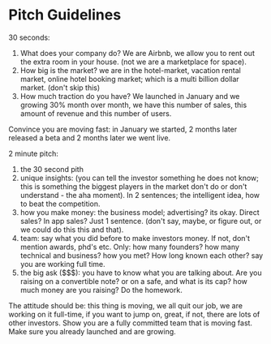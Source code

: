 # Pitch Guidelines

30 seconds:
1. What does your company do? We are Airbnb, we allow you to rent out the extra room in your house. (not we are a marketplace for space).
2. How big is the market? we are in the hotel-market, vacation rental market, online hotel booking market; which is a multi billion dollar market. (don't skip this)
3. How much traction do you have? We launched in January and we growing 30% month over month, we have this number of sales, this amount of revenue and this number of users.

Convince you are moving fast: in January we started, 2 months later released a beta and 2 months later we went live.

2 minute pitch:
1. the 30 second pith
2. unique insights: (you can tell the investor something he does not know; this is something the biggest players in the market don't do or don't understand - the aha moment). In 2 sentences; the intelligent idea, how to beat the competition.
3. how you make money: the business model; advertising? its okay. Direct sales? In app sales? Just 1 sentence. (don't say, maybe, or figure out, or we could do this this and that).
4. team: say what you did before to make investors money. If not, don't mention awards, phd's etc. Only: how many founders? how many technical and business? how you met? How long known each other? say you are working full time.
5. the big ask ($$$): you have to know what you are talking about. Are you raising on a convertible note? or on a safe, and what is its cap? how much money are you raising? Do the homework.

The attitude should be: this thing is moving, we all quit our job, we are working on it full-time, if you want to jump on, great, if not, there are lots of other investors. Show you are a fully committed team that is moving fast. Make sure you already launched and are growing.
